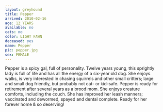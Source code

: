 ```yaml
---
layout: greyhound
title: Pepper
arrived: 2010-02-16
age: 12 YEARS
available: no
cats: no
color: LIGHT FAWN
deceased: yes
name: Pepper
pic: pepper.jpg
sex: FEMALE
---
```


Pepper is a spicy gal, full of personality.  Twelve years young, this sprightly lady is full of life and has all
the energy of a six-year old dog.  She enjoys walks, is very interested in chasing squirrels and other small critters;
large and small dog friendly, but probably not cat- or kid-safe.  Pepper is ready for retirement after several years as
a brood mom.  She enjoys creature comforts, including the couch. She has improved her leash manners; vaccinated and
dewormed, spayed and dental complete.  Ready for her forever home & so deserving!
